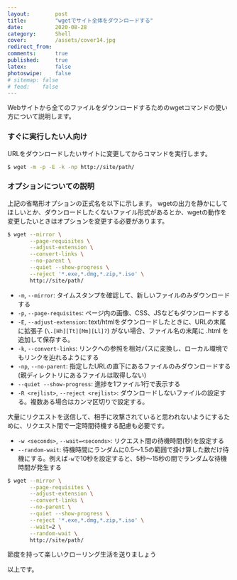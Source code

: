 ```yaml
---
layout:        post
title:         "wgetでサイト全体をダウンロードする"
date:          2020-08-28
category:      Shell
cover:         /assets/cover14.jpg
redirect_from:
comments:      true
published:     true
latex:         false
photoswipe:    false
# sitemap: false
# feed:    false
---
```



Webサイトから全てのファイルをダウンロードするためのwgetコマンドの使い方について説明します。


### すぐに実行したい人向け

URLをダウンロードしたいサイトに変更してからコマンドを実行します。

```bash
$ wget -m -p -E -k -np http://site/path/
```

### オプションについての説明

上記の省略形オプションの正式名を以下に示します。
wgetの出力を静かにしてほしいとか、ダウンロードしたくないファイル形式があるとか、wgetの動作を変更したいときはオプションを変更する必要があります。

```bash
$ wget --mirror \
       --page-requisites \
       --adjust-extension \
       --convert-links \
       --no-parent \
       --quiet --show-progress \
       --reject '*.exe,*.dmg,*.zip,*.iso' \
       http://site/path/
```

- `-m`, `--mirror`: タイムスタンプを確認して、新しいファイルのみダウンロードする
- `-p`, `--page-requisites`: ページ内の画像、CSS、JSなどもダウンロードする
- `-E`, `--adjust-extension`: text/htmlをダウンロードしたときに、URLの末尾に拡張子 (`\.[Hh][Tt][Mm][Ll]?`) がない場合、ファイル名の末尾に .html を追加して保存する。
- `-k`, `--convert-links`: リンクへの参照を相対パスに変換し、ローカル環境でもリンクを辿れるようにする
- `-np`, `--no-parent`: 指定したURLの直下にあるファイルのみダウンロードする (親ディレクトリにあるファイルは取得しない)
- `--quiet --show-progress`: 進捗を1ファイル1行で表示する
- `-R <rejlist>`, `--reject <rejlist>`: ダウンロードしないファイルの設定する。複数ある場合はカンマ区切りで設定する。

大量にリクエストを送信して、相手に攻撃されていると思われないようにするために、リクエスト間で一定時間待機する配慮も必要です。

- `-w <seconds>`, `--wait=<seconds>`: リクエスト間の待機時間(秒)を設定する
- `--random-wait`: 待機時間にランダムに0.5～1.5の範囲で掛け算した数だけ待機にする。例えば`-w`で10秒を設定すると、5秒～15秒の間でランダムな待機時間が発生する

```bash
$ wget --mirror \
       --page-requisites \
       --adjust-extension \
       --convert-links \
       --no-parent \
       --quiet --show-progress \
       --reject '*.exe,*.dmg,*.zip,*.iso' \
       --wait=2 \
       --random-wait \
       http://site/path/
```

節度を持って楽しいクローリング生活を送りましょう

以上です。
